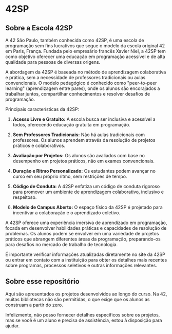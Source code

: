 # 42SP

## Sobre a Escola 42SP

A 42 São Paulo, também conhecida como 42SP, é uma escola de programação sem fins lucrativos que segue o modelo da escola original 42 em Paris, França. Fundada pelo empresário francês Xavier Niel, a 42SP tem como objetivo oferecer uma educação em programação acessível e de alta qualidade para pessoas de diversas origens.

A abordagem da 42SP é baseada no método de aprendizagem colaborativa e prática, sem a necessidade de professores tradicionais ou aulas convencionais. O modelo pedagógico é conhecido como "peer-to-peer learning" (aprendizagem entre pares), onde os alunos são encorajados a trabalhar juntos, compartilhar conhecimentos e resolver desafios de programação.

Principais características da 42SP:

1. **Acesso Livre e Gratuito:** A escola busca ser inclusiva e acessível a todos, oferecendo educação gratuita em programação.

2. **Sem Professores Tradicionais:** Não há aulas tradicionais com professores. Os alunos aprendem através da resolução de projetos práticos e colaborativos.

3. **Avaliação por Projetos:** Os alunos são avaliados com base no desempenho em projetos práticos, não em exames convencionais.

4. **Duração e Ritmo Personalizado:** Os estudantes podem avançar no curso em seu próprio ritmo, sem restrições de tempo.

5. **Código de Conduta:** A 42SP enfatiza um código de conduta rigoroso para promover um ambiente de aprendizagem colaborativo, inclusivo e respeitoso.

6. **Modelo de Campus Aberto:** O espaço físico da 42SP é projetado para incentivar a colaboração e o aprendizado coletivo.

A 42SP oferece uma experiência imersiva de aprendizado em programação, focada em desenvolver habilidades práticas e capacidades de resolução de problemas. Os alunos podem se envolver em uma variedade de projetos práticos que abrangem diferentes áreas da programação, preparando-os para desafios no mercado de trabalho de tecnologia.

É importante verificar informações atualizadas diretamente no site da 42SP ou entrar em contato com a instituição para obter os detalhes mais recentes sobre programas, processos seletivos e outras informações relevantes.

## Sobre esse repositório

Aqui são apresentados os projetos desenvolvidos ao longo do curso. Na 42, muitas bibliotecas não são permitidas, o que exige que os alunos as construam a partir do zero.

Infelizmente, não posso fornecer detalhes específicos sobre os projetos, mas se você é um aluno e precisa de assistência, estou à disposição para ajudar.
